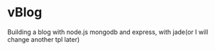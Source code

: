 # vBlog 
Building a blog with node.js mongodb and express, with jade(or I will change another tpl later)
